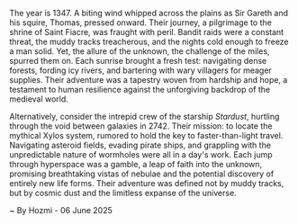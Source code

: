 
The year is 1347.  A biting wind whipped across the plains as Sir Gareth and his squire, Thomas, pressed onward.  Their journey, a pilgrimage to the shrine of Saint Fiacre, was fraught with peril.  Bandit raids were a constant threat, the muddy tracks treacherous, and the nights cold enough to freeze a man solid.  Yet, the allure of the unknown, the challenge of the miles, spurred them on.  Each sunrise brought a fresh test: navigating dense forests, fording icy rivers, and bartering with wary villagers for meager supplies.  Their adventure was a tapestry woven from hardship and hope, a testament to human resilience against the unforgiving backdrop of the medieval world.

Alternatively, consider the intrepid crew of the starship *Stardust*, hurtling through the void between galaxies in 2742.  Their mission: to locate the mythical Xylos system, rumored to hold the key to faster-than-light travel.  Navigating asteroid fields, evading pirate ships, and grappling with the unpredictable nature of wormholes were all in a day's work.  Each jump through hyperspace was a gamble, a leap of faith into the unknown, promising breathtaking vistas of nebulae and the potential discovery of entirely new life forms.  Their adventure was defined not by muddy tracks, but by cosmic dust and the limitless expanse of the universe.

~ By Hozmi - 06 June 2025
